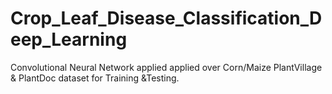 # Crop_Leaf_Disease_Classification_Deep_Learning
Convolutional Neural Network applied applied over Corn/Maize PlantVillage &amp; PlantDoc dataset for Training &amp;Testing.
